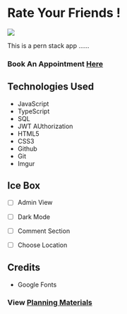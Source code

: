 # Rate Your Friends !

![](https://i.imgur.com/z5q6K1s.png)

This is a pern stack app ......






### Book An Appointment [**Here**](https://bookdaythebarber.fly.dev/)

## Technologies Used 

- JavaScript
- TypeScript
- SQL
- JWT AUthorization
- HTML5
- CSS3
- Github
- Git
- Imgur




## Ice Box 
- [ ] Admin View
- [ ] Dark Mode
- [ ] Comment Section
- [ ] Choose Location


## Credits
- Google Fonts







### View [Planning Materials](https://trello.com/b/5NImcijS/booking-app-unit-2-project)


